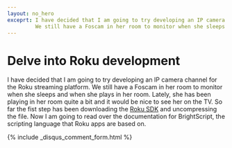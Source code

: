 ```yaml
---
layout: no_hero
exceprt: I have decided that I am going to try developing an IP camera channel for the Roku streaming platform.
         We still have a Foscam in her room to monitor when she sleeps and when she plays in her room.
---
```

# Delve into Roku development
I have decided that I am going to try developing an IP camera channel for the Roku streaming platform.
We still have a Foscam in her room to monitor when she sleeps and when she plays in her room. Lately, she has been playing in her room quite a bit and it would be nice to see her on the TV.
So far the fist step has been downloading the [Roku SDK](https://owner.roku.com/Developer) and uncompressing the file. Now I am going to read over the documentation for BrightScript, the scripting language that Roku apps are based on.

{% include _disqus_comment_form.html %}

